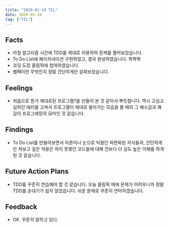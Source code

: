 ```yaml
---
title: "2020-01-10 TIL"
date: 2020-01-10
tag: ["TIL"]
---
```


## Facts

- 아침 알고리즘 시간에 TDD를 제대로 이용하여 문제를 풀어보았습니다.
- To Do List에 페이지네이션 구현하였고, 결국 완성하였습니다. 짝짝짝
- 코딩 도장 올림픽에 참여하였습니다.
- 웹팩이란 무엇인지 정말 간단하게만 살펴보았습니다.

## Feelings

- 처음으로 뭔가 제대로된 프로그램?을 만들어 본 것 같아서 뿌듯합니다. 역시 고심고심하던 에러를 고쳐서 프로그램이 제대로 돌아가는 모습을 볼 때의 그 해소감과 쾌감이 프로그래밍의 묘미인 것 같습니다.

## Findings

- To Do List를 만들어보면서 이론이나 눈으로 익혔던 파편화된 지식들과, 간단하게만 쳐보고 깊은 적용은 하지 못했던 코드들에 대해 전보다 더 심도 높은 이해를 하게 된 것 같습니다.

## Future Action Plans

- TDD를 꾸준히 연습해야 할 것 같습니다. 오늘 올림픽 때에 문제가 어려우니까 정말 TDD를 손대기가 쉽지 않았습니다. 쉬운 문제로 꾸준히 연마하겠습니다.

## Feedback

- OK. 꾸준히 잘하고 있다.

